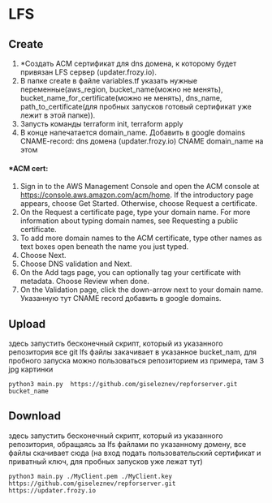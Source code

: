 # LFS
## Create
1. *Создать ACM сертификат для dns домена, к которому будет привязан LFS сервер (updater.frozy.io).   
2. В папке create в файле variables.tf указать нужные переменные(aws_region, bucket_name(можно не менять), bucket_name_for_certificate(можно не менять), dns_name, path_to_certificate(для пробных запусков готовый сертификат уже лежит в этой папке)).
3. Запусть команды terraform init, terraform apply
4. В конце напечатается domain_name. Добавить в google domains CNAME-record: 
dns домена (updater.frozy.io) CNAME domain_name 
на этом 


#### *ACM cert:
1. Sign in to the AWS Management Console and open the ACM console at https://console.aws.amazon.com/acm/home. If the introductory page appears, choose Get Started. Otherwise, choose Request a certificate.
2. On the Request a certificate page, type your domain name. For more information about typing domain names, see Requesting a public certificate.
3. To add more domain names to the ACM certificate, type other names as text boxes open beneath the name you just typed.
4. Choose Next.
5. Choose DNS validation and Next.
6. On the Add tags page, you can optionally tag your certificate with metadata. Choose Review when done.
7. On the Validation page, click the down-arrow next to your domain name. Указанную тут СNAME record добавить в google domains.

## Upload
здесь запустить бесконечный скрипт, который из указанного репозитория все git lfs файлы закачивает в указанное bucket_nam, для пробного запуска можно пользоваться репозиторием из примера, там 3 jpg картинки
```
python3 main.py  https://github.com/giseleznev/repforserver.git bucket_name
```

## Download
здесь запустить бесконечный скрипт, который из указанного репозитория, обращаясь за lfs файлами по указанному домену, все файлы cкачивает cюда (на вход подать пользовательский сертификат и приватный ключ, для пробных запусков уже лежат тут)
```
python3 main.py ./MyClient.pem ./MyClient.key  https://github.com/giseleznev/repforserver.git https://updater.frozy.io
```
